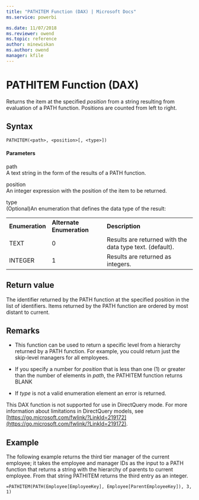 ```yaml
---
title: "PATHITEM Function (DAX) | Microsoft Docs"
ms.service: powerbi 

ms.date: 11/07/2018
ms.reviewer: owend
ms.topic: reference
author: minewiskan
ms.author: owend
manager: kfile
---
```

# PATHITEM Function (DAX)
Returns the item at the specified *position* from a string resulting from evaluation of a PATH function. Positions are counted from left to right.  
  
## Syntax  
  
```dax
PATHITEM(<path>, <position>[, <type>])  
```
  
#### Parameters  
path  
A text string in the form of the results of a PATH function.  
  
position  
An integer expression with the position of the item to be returned.  
  
type  
(Optional)An enumeration that defines the data type of the result:  
  
||||  
|-|-|-|  
|**Enumeration**|**Alternate Enumeration**|**Description**|  
|TEXT|0|Results are returned with the data type text. (default).|  
|INTEGER|1|Results are returned as integers.|  
  
## Return value  
The identifier returned by the PATH function at the specified position in the list of identifiers. Items returned by the PATH function are ordered by most distant to current.  
  
## Remarks  
  
-   This function can be used to return a specific level from a hierarchy returned by a PATH function. For example, you could return just the skip-level managers for all employees.  
  
-   If you specify a number for *position* that is less than one (1) or greater than the number of elements in *path*, the PATHITEM function returns BLANK  
  
-   If *type* is not a valid enumeration element an error is returned.  
  
This DAX function is not supported for use in DirectQuery mode. For more information about limitations in DirectQuery models, see  [https://go.microsoft.com/fwlink/?LinkId=219172](https://go.microsoft.com/fwlink/?LinkId=219172).  
  
## Example  
The following example returns the third tier manager of the current employee; it takes the employee and manager IDs as the input to a PATH function that returns a string with the hierarchy of parents to current employee. From that string PATHITEM returns the third entry as an integer.  
  
```dax
=PATHITEM(PATH(Employee[EmployeeKey], Employee[ParentEmployeeKey]), 3, 1)  
```
